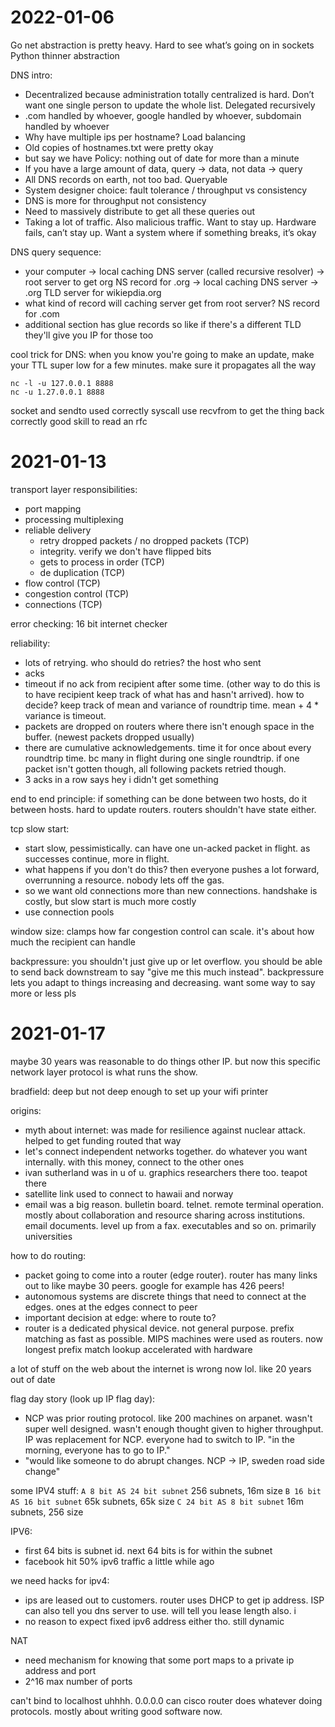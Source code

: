 # 2022-01-06

Go net abstraction is pretty heavy. Hard to see what’s going on in sockets
Python thinner abstraction

DNS intro:
- Decentralized because administration totally centralized is hard. Don’t want one single person to update the whole list. Delegated recursively
- .com handled by whoever, google handled by whoever, subdomain handled by whoever
- Why have multiple ips per hostname? Load balancing
- Old copies of hostnames.txt were pretty okay
- but say we have Policy: nothing out of date for more than a minute
- If you have a large amount of data, query -> data, not data -> query
- All DNS records on earth, not too bad. Queryable
- System designer choice: fault tolerance / throughput vs consistency
- DNS is more for throughput not consistency
- Need to massively distribute to get all these queries out
- Taking a lot of traffic. Also malicious traffic. Want to stay up. Hardware fails, can’t stay up. Want a system where if something breaks, it’s okay

DNS query sequence:
- your computer -> local caching DNS server (called recursive resolver) -> root server to get org NS record for .org -> local caching DNS server -> .org TLD server for wikiepdia.org
- what kind of record will caching server get from root server? NS record for .com
- additional section has glue records so like if there's a different TLD they'll give you IP for those too

cool trick for DNS:
when you know you're going to make an update, make your TTL super low for a few minutes. make sure it propagates all the way

```
nc -l -u 127.0.0.1 8888
nc -u 1.27.0.0.1 8888
```

socket and sendto used correctly syscall
use recvfrom to get the thing back correctly
good skill to read an rfc


# 2021-01-13

transport layer responsibilities:
- port mapping
- processing multiplexing
- reliable delivery
    - retry dropped packets / no dropped packets (TCP)
    - integrity. verify we don't have flipped bits
    - gets to process in order (TCP)
    - de duplication (TCP)
- flow control (TCP)
- congestion control (TCP)
- connections (TCP)

error checking: 16 bit internet checker

reliability:
- lots of retrying. who should do retries? the host who sent
- acks
- timeout if no ack from recipient after some time. (other way to do this is to have recipient keep track of what has and hasn't arrived). how to decide? keep track of mean and variance of roundtrip time. mean + 4 * variance is timeout.
- packets are dropped on routers where there isn't enough space in the buffer. (newest packets dropped usually)
- there are cumulative acknowledgements. time it for once about every roundtrip time. bc many in flight during one single roundtrip. if one packet isn't gotten though, all following packets retried though.
- 3 acks in a row says hey i didn't get something

end to end principle: if something can be done between two hosts, do it between hosts. hard to update routers. routers shouldn't have state either.

tcp slow start:
- start slow, pessimistically. can have one un-acked packet in flight. as successes continue, more in flight.
- what happens if you don't do this? then everyone pushes a lot forward, overrunning a resource. nobody lets off the gas.
- so we want old connections more than new connections. handshake is costly, but slow start is much more costly
- use connection pools

window size: clamps how far congestion control can scale. it's about how much the recipient can handle

backpressure: you shouldn't just give up or let overflow. you should be able to send back downstream to say "give me this much instead". backpressure lets you adapt to things increasing and decreasing. want some way to say more or less pls


# 2021-01-17

maybe 30 years was reasonable to do things other IP. but now this specific network layer protocol is what runs the show.

bradfield: deep but not deep enough to set up your wifi printer

origins:
- myth about internet: was made for resilience against nuclear attack. helped to get funding routed that way
- let's connect independent networks together. do whatever you want internally. with this money, connect to the other ones
- ivan sutherland was in u of u. graphics researchers there too. teapot there
- satellite link used to connect to hawaii and norway
- email was a big reason. bulletin board. telnet. remote terminal operation. mostly about collaboration and resource sharing across institutions. email documents. level up from a fax. executables and so on. primarily universities

how to do routing:
- packet going to come into a router (edge router). router has many links out to like maybe 30 peers. google for example has 426 peers!
- autonomous systems are discrete things that need to connect at the edges. ones at the edges connect to peer
- important decision at edge: where to route to?
- router is a dedicated physical device. not general purpose. prefix matching as fast as possible. MIPS machines were used as routers. now longest prefix match lookup accelerated with hardware

a lot of stuff on the web about the internet is wrong now lol. like 20 years out of date

flag day story (look up IP flag day):
- NCP was prior routing protocol. like 200 machines on arpanet. wasn't super well designed. wasn't enough thought given to higher throughput. IP was replacement for NCP. everyone had to switch to IP. "in the morning, everyone has to go to IP." 
- "would like someone to do abrupt changes. NCP -> IP, sweden road side change"

some IPV4 stuff:
`A 8 bit AS 24 bit subnet` 256 subnets, 16m size
`B 16 bit AS 16 bit subnet` 65k subnets, 65k size
`C 24 bit AS 8 bit subnet` 16m subnets, 256 size

IPV6:
- first 64 bits is subnet id. next 64 bits is for within the subnet
- facebook hit 50% ipv6 traffic a little while ago

we need hacks for ipv4:
- ips are leased out to customers. router uses DHCP to get ip address. ISP can also tell you dns server to use. will tell you lease length also. i
- no reason to expect fixed ipv6 address either tho. still dynamic

NAT
- need mechanism for knowing that some port maps to a private ip address and port
- 2^16 max number of ports

can't bind to localhost uhhhh. 0.0.0.0 can 
cisco router does whatever 
doing protocols. mostly about writing good software now.
